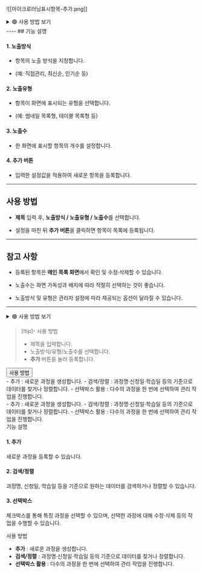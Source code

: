 ![[마이크로러닝표시항목-추가.png]]
<details>
  <summary>🟢 사용 방법 보기</summary>

> [!note] 사용 방법
> - 제목을 입력합니다.  
> - 노출방식/노출유형/노출수를 선택합니다.  
> - **추가** 버튼으로 등록합니다.

</details>
----
## 기능 설명

#### 1. 노출방식

- 항목의 노출 방식을 지정합니다.
    
- (예: 직접관리, 최신순, 인기순 등)
    

#### 2. 노출유형

- 항목이 화면에 표시되는 유형을 선택합니다.
    
- (예: 썸네일 목록형, 테이블 목록형 등)
    

#### 3. 노출수

- 한 화면에 표시할 항목의 개수를 설정합니다.
    

#### 4. 추가 버튼

- 입력한 설정값을 적용하여 새로운 항목을 등록합니다.
    

---

## 사용 방법

- **제목** 입력 후, **노출방식 / 노출유형 / 노출수**를 선택합니다.
    
- 설정을 마친 뒤 **추가 버튼**을 클릭하면 항목이 목록에 등록됩니다.
    

---

## 참고 사항

- 등록된 항목은 **메인 목록 화면**에서 확인 및 수정·삭제할 수 있습니다.
    
- 노출수는 화면 가독성과 배치에 따라 적절히 선택하는 것이 좋습니다.
    
- 노출방식 및 유형은 관리자 설정에 따라 제공되는 옵션이 달라질 수 있습니다.
---
<details>
  <summary>🟢 사용 방법 보기</summary>

> [!note] 사용 방법
> - 제목을 입력합니다.  
> - 노출방식/노출유형/노출수를 선택합니다.  
> - **추가** 버튼으로 등록합니다.

</details>


> [!tip]- 사용 방법
> - 제목을 입력합니다.
> - 노출방식/유형/노출수를 선택합니다.
> - **추가** 버튼을 눌러 등록합니다.

<button class="toggle-btn" onclick="this.nextElementSibling.classList.toggle('open')">
  사용 방법

</button>

<div class="toggle-content">
- 추가 : 새로운 과정을 생성합니다.  
- 검색/정렬 : 과정명·신청일·학습일 등의 기준으로 데이터를 찾거나 정렬합니다.  
- 선택박스 활용 : 다수의 과정을 한 번에 선택하여 관리 작업을 진행합니다.  
</div>

<div class="toggle-content">
- 추가 : 새로운 과정을 생성합니다.  
- 검색/정렬 : 과정명·신청일·학습일 등의 기준으로 데이터를 찾거나 정렬합니다.  
- 선택박스 활용 : 다수의 과정을 한 번에 선택하여 관리 작업을 진행합니다.  
</div>


<span class="toggle-btn" onclick="this.nextElementSibling.classList.toggle('open')">
  기능 설명
</span>

<div class="toggle-content">

#### 1. 추가  
새로운 과정을 등록할 수 있습니다.

#### 2. 검색/정렬  
과정명, 신청일, 학습일 등을 기준으로 원하는 데이터를 검색하거나 정렬할 수 있습니다.

#### 3. 선택박스  
체크박스를 통해 특정 과정을 선택할 수 있으며, 선택한 과정에 대해 수정·삭제 등의 작업을 수행할 수 있습니다.

</div>


<span class="toggle-btn" onclick="this.nextElementSibling.classList.toggle('open')">
  사용 방법
</span>

<div class="toggle-content">

- **추가** : 새로운 과정을 생성합니다.  
- **검색/정렬** : 과정명·신청일·학습일 등의 기준으로 데이터를 찾거나 정렬합니다.  
- **선택박스 활용** : 다수의 과정을 한 번에 선택하여 관리 작업을 진행합니다.  

</div>
